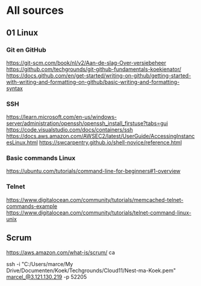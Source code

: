 # All sources

## 01 Linux

### Git en GitHub
https://git-scm.com/book/nl/v2/Aan-de-slag-Over-versiebeheer
https://github.com/techgrounds/git-github-fundamentals-koekienator/
https://docs.github.com/en/get-started/writing-on-github/getting-started-with-writing-and-formatting-on-github/basic-writing-and-formatting-syntax

### SSH
https://learn.microsoft.com/en-us/windows-server/administration/openssh/openssh_install_firstuse?tabs=gui
https://code.visualstudio.com/docs/containers/ssh
https://docs.aws.amazon.com/AWSEC2/latest/UserGuide/AccessingInstancesLinux.html
https://swcarpentry.github.io/shell-novice/reference.html

### Basic commands Linux
https://ubuntu.com/tutorials/command-line-for-beginners#1-overview

### Telnet
https://www.digitalocean.com/community/tutorials/memcached-telnet-commands-example
https://www.digitalocean.com/community/tutorials/telnet-command-linux-unix

## Scrum
https://aws.amazon.com/what-is/scrum/
ca


ssh -i "C:/Users/marce/My Drive/Documenten/Koek/Techgrounds/Cloud11/Nest-ma-Koek.pem" marcel_@3.121.130.219 -p 52205 
